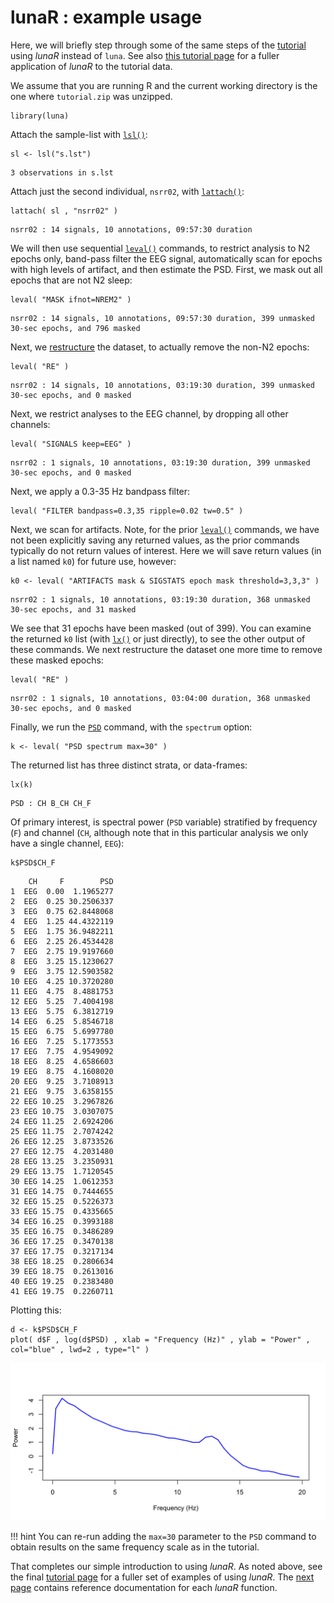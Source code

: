 # lunaR : example usage

Here, we will briefly step through some of the same steps of the
[tutorial](../../tut/tut3.md#spectral-and-spindle-analyses) using _lunaR_
instead of `luna`.  See also [this tutorial page](../../tut/tut4.md) for a
fuller application of _lunaR_ to the tutorial data.

We assume that you are running R and the current working directory is
the one where `tutorial.zip` was unzipped.

```
library(luna)
```

Attach the sample-list with [`lsl()`](#lsl):
```
sl <- lsl("s.lst")
```
```
3 observations in s.lst 
```

Attach just the second individual, `nsrr02`, with [`lattach()`](#lattach):
```
lattach( sl , "nsrr02" ) 
```
```
nsrr02 : 14 signals, 10 annotations, 09:57:30 duration
```

We will then use sequential [`leval()`](#leval) commands, to restrict
analysis to N2 epochs only, band-pass filter the EEG signal,
automatically scan for epochs with high levels of artifact, and then
estimate the PSD.  First, we mask out all epochs that are not N2 sleep:

```
leval( "MASK ifnot=NREM2" )
```
```
nsrr02 : 14 signals, 10 annotations, 09:57:30 duration, 399 unmasked 30-sec epochs, and 796 masked
```
Next, we [restructure](../../ref/masks.md#restructure) the dataset, to actually remove the non-N2 epochs:
```
leval( "RE" )
```
```
nsrr02 : 14 signals, 10 annotations, 03:19:30 duration, 399 unmasked 30-sec epochs, and 0 masked
```
Next, we restrict analyses to the EEG channel, by dropping all other channels:
```
leval( "SIGNALS keep=EEG" )
```
```
nsrr02 : 1 signals, 10 annotations, 03:19:30 duration, 399 unmasked 30-sec epochs, and 0 masked
```
Next, we apply a 0.3-35 Hz bandpass filter:
```
leval( "FILTER bandpass=0.3,35 ripple=0.02 tw=0.5" )
```

Next, we scan for artifacts.  Note, for the prior [`leval()`](#leval) commands,
we have not been explicitly saving any returned values, as the prior
commands typically do not return values of interest.  Here we will
save return values (in a list named `k0`) for future use, however:

```
k0 <- leval( "ARTIFACTS mask & SIGSTATS epoch mask threshold=3,3,3" ) 
```
```
nsrr02 : 1 signals, 10 annotations, 03:19:30 duration, 368 unmasked 30-sec epochs, and 31 masked
```

We see that 31 epochs have been masked (out of 399).  You can examine
the returned `k0` list (with [`lx()`](#lx) or just directly), to see
the other output of these commands.  We next restructure the dataset one
more time to remove these masked epochs:
 
```
leval( "RE" )
```
```
nsrr02 : 1 signals, 10 annotations, 03:04:00 duration, 368 unmasked 30-sec epochs, and 0 masked
```
Finally, we run the [`PSD`](../../ref/power-spectra.md#psd) command, with the `spectrum` option:

```
k <- leval( "PSD spectrum max=30" ) 
```
The returned list has three distinct strata, or data-frames:
```
lx(k)
```
```
PSD : CH B_CH CH_F 
```

Of primary interest, is spectral power (`PSD` variable) stratified by
frequency (`F`) and channel (`CH`, although note that in this
particular analysis we only have a single channel, `EEG`):

```
k$PSD$CH_F
```
```
    CH     F        PSD
1  EEG  0.00  1.1965277
2  EEG  0.25 30.2506337
3  EEG  0.75 62.8448068
4  EEG  1.25 44.4322119
5  EEG  1.75 36.9482211
6  EEG  2.25 26.4534428
7  EEG  2.75 19.9197660
8  EEG  3.25 15.1230627
9  EEG  3.75 12.5903582
10 EEG  4.25 10.3720280
11 EEG  4.75  8.4881753
12 EEG  5.25  7.4004198
13 EEG  5.75  6.3812719
14 EEG  6.25  5.8546718
15 EEG  6.75  5.6997780
16 EEG  7.25  5.1773553
17 EEG  7.75  4.9549092
18 EEG  8.25  4.6586603
19 EEG  8.75  4.1608020
20 EEG  9.25  3.7108913
21 EEG  9.75  3.6358155
22 EEG 10.25  3.2967826
23 EEG 10.75  3.0307075
24 EEG 11.25  2.6924206
25 EEG 11.75  2.7074242
26 EEG 12.25  3.8733526
27 EEG 12.75  4.2031480
28 EEG 13.25  3.2350931
29 EEG 13.75  1.7120545
30 EEG 14.25  1.0612353
31 EEG 14.75  0.7444655
32 EEG 15.25  0.5226373
33 EEG 15.75  0.4335665
34 EEG 16.25  0.3993188
35 EEG 16.75  0.3486289
36 EEG 17.25  0.3470138
37 EEG 17.75  0.3217134
38 EEG 18.25  0.2806634
39 EEG 18.75  0.2613016
40 EEG 19.25  0.2383480
41 EEG 19.75  0.2260711
```
Plotting this:
```
d <- k$PSD$CH_F
plot( d$F , log(d$PSD) , xlab = "Frequency (Hz)" , ylab = "Power" , col="blue" , lwd=2 , type="l" )
```

![img](../../img/r-psd.png)

!!! hint
    You can re-run adding the `max=30` parameter to the `PSD` command to obtain results on the same frequency scale as in the tutorial.


That completes our simple introduction to using _lunaR_.  As noted
above, see the final [tutorial page](../../tut/tut4.md) for a fuller set
of examples of using _lunaR_.  The [next page](ref.md) contains
reference documentation for each _lunaR_ function.


